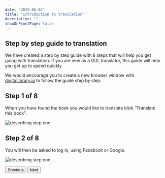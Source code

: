 ```yaml
---
date: "2019-08-02"
title: "Introduction to translation"
description: ""
showOnFrontPage: false
---
```


<content>

## Step by step guide to translation
We have created a step by step guide with 8 steps that will help you get going with translation. If you are new as a GDL translator, this guide will help you get up to speed quickly.

We would encourage you to create a new browser window with [digitallibrary.io](https://digitallibrary.io) to follow the guide step by step.

## Step 1 of 8
When you have found the book you would like to translate klick “Translate this book”.

![describing step one](/images/step1.jpg "Step one")

## Step 2 of 8
You will then be asked to log in, using Facebook or Google.

![describing step one](/images/step2.jpg "Step one")

<button to="/translate/step2">Previous</button>
<button to="/translate/step4">Next</button>

</content>
